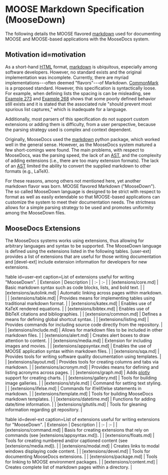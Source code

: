 # MOOSE Markdown Specification (MooseDown)

The following details the MOOSE flavored [markdown] used for documenting MOOSE and
MOOSE-based applications with the MooseDocs system.

## Motivation id=motivation

As a short-hand [HTML] format, [markdown] is ubiquitous, especially among software developers.
However, no standard exists and the original implementation was incomplete. Currently, there are
myriad implementations---often deemed "flavors"---of Markdown. [CommonMark](http://commonmark.org/)
is a proposed standard. However, this specification is syntactically loose. For example, when
defining lists the spacing is can be misleading, see
[Example 273](http://spec.commonmark.org/0.28/#example-273) and
[Example 268](http://spec.commonmark.org/0.28/#example-268) shows that some poorly defined behavior
still exists and it is stated that the associated rule "should prevent most spurious list captures,"
which is inadequate for a language.

Additionally, most parsers of this specification do not support custom extensions or adding them is
difficulty, from a user perspective, because the parsing strategy used is complex and context
dependent.

Originally, MooseDocs used the [markdown](http://pythonhosted.org/Markdown/) python package, which
worked well in the general sense. However, as the MooseDocs system matured a few short-comings were
found. The main problems, with respect to MooseDocs, was the parsing speed, the lack of an [AST],
and the complexity of adding extensions (i.e., there are too many extension formats). The lack of an
[AST] limited the ability to convert the supplied markdown to other formats (e.g., LaTeX).

For these reasons, among others not mentioned here, yet another markdown flavor was born. MOOSE
flavored Markdown ("MooseDown"). The so called MooseDown language is designed to be strict with
respect to format as well as easily extendable so that MOOSE-based applications can customize the
system to meet their documentation needs. The strictness allows for a simple parsing strategy to be
used and promotes uniformity among the MooseDown files.

## MooseDocs Extensions

The MooseDocs systems works using extensions, thus allowing for arbitrary languages and syntax
to be supported. The MooseDown language is defined using the extensions listed in the following
tables. [user-ext] provides a list of extensions that are useful for those writing documentation and
[devel-ext] include extension information for developers for new extensions.


!table id=user-ext caption=List of extensions useful for writing "MooseDown".
| Extension | Description |
| :- | :- |
| [extensions/core.md] | Basic markdown syntax such as code blocks, lists, and bold text. |
| [extensions/autolink.md] | Automatic linking across pages within markdown. |
| [extensions/table.md] | Provides means for implementing tables using traditional markdown format. |
| [extensions/katex.md] | Enables use of KaTeX rendered equations. |
| [extensions/bibtex.md] | Enables use of BibTeX citations and bibliographies. |
| [extensions/common.md] | Defines a means for defining global shortcut syntax. |
| [extensions/listing.md] | Provides commands for including source code directly from the repository. |
| [extensions/include.md] | Allows for markdown files to be included in other markdown files. |
| [extensions/alert.md] | Creates alert boxes to draw attention to content. |
| [extensions/media.md] | Extension for including images and movies. |
| [extensions/appsyntax.md] | Enables the use of MOOSE application syntax within markdown files. |
| [extensions/sqa.md] | Provides tools for writing software quality documentation using templates. |
| [extensions/layout.md] | Provides tools for creating columns and tabs via markdown. |
| [extensions/acronym.md] | Provides means for defining and listing acronyms across pages. |
| [extensions/graph.md] | Adds [plotly](https://plot.ly) support for creating charts. |
| [extensions/gallery.md] | Tools for building image galleries. |
| [extensions/style.md] | Command for setting text styling. |
| [extensions/ifelse.md] | Commands for if/elif/else statements in markdown. |
| [extensions/template.md] | Tools for building MooseDocs markdown templates. |
| [extensions/datetime.md] | Functions for adding date/time information. |
| [extensions/gitutils.md] | Tools for gleaning information regarding git repository. |

!table id=devel-ext caption=List of extensions useful for writing extensions for "MooseDown".
| Extension | Description |
| :- | :- |
| [extensions/command.md] | Basis for creating extensions that rely on commands (see [extensions/appsyntax.md]). |
| [extensions/floats.md] | Tools for creating numbered and/or captioned content (see [extensions/media.md]). |
| [extensions/modal.md] | Creates links to modal windows displaying code content. |
| [extensions/devel.md] | Tools for documenting MooseDocs extensions. |
| [extensions/package.md] | Tools for linking to MOOSE environment packages. |
| [extensions/content.md] | Creates complete list of markdown pages within a directory. |

[AST]: https://en.wikipedia.org/wiki/Abstract_syntax_tree

[HTML]: https://en.wikipedia.org/wiki/HTML

[CommonMark]: http://commonmark.org/

[markdown]: https://en.wikipedia.org/wiki/Markdown
